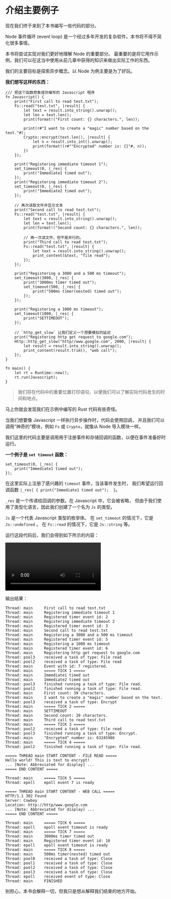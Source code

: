 # 介绍主要例子

现在我们终于来到了本书编写一些代码的部分。

Node 事件循环 (event loop) 是一个经过多年开发的复杂软件。本书将不得不简化很多事情。

本书将尝试实现对我们更好地理解 Node 的重要部分。
最重要的是将它用作示例，我们可以在这当中使用从前几章中获得的知识来做出实际工作的东西。

我们的主要目标是探索异步概念。以 Node 为例主要是为了好玩。

**我们想写这样的东西：**

```rust, ignored
/// 把这个函数想象成你编写的 Javascript 程序
fn Javascript() {
    print("First call to read test.txt");
    Fs::read("test.txt", |result| {
        let text = result.into_string().unwrap();
        let len = text.len();
        print(format!("First count: {} characters.", len));

        print(r#"I want to create a "magic" number based on the text."#);
        Crypto::encrypt(text.len(), |result| {
            let n = result.into_int().unwrap();
            print(format!(r#""Encrypted" number is: {}"#, n));
        })
    });

    print("Registering immediate timeout 1");
    set_timeout(0, |_res| {
        print("Immediate1 timed out");
    });
    print("Registering immediate timeout 2");
    set_timeout(0, |_res| {
        print("Immediate2 timed out");
    });

    // 再次读取文件并显示文本
    print("Second call to read test.txt");
    Fs::read("test.txt", |result| {
        let text = result.into_string().unwrap();
        let len = text.len();
        print(format!("Second count: {} characters.", len));

        // 再一次读文件，但不是并行的。
        print("Third call to read test.txt");
        Fs::read("test.txt", |result| {
            let text = result.into_string().unwrap();
            print_content(&text, "file read");
        });
    });

    print("Registering a 3000 and a 500 ms timeout");
    set_timeout(3000, |_res| {
        print("3000ms timer timed out");
        set_timeout(500, |_res| {
            print("500ms timer(nested) timed out");
        });
    });

    print("Registering a 1000 ms timeout");
    set_timeout(1000, |_res| {
        print("SETTIMEOUT");
    });

    // `http_get_slow` 让我们定义一个想要模拟的延迟
    print("Registering http get request to google.com");
    Http::http_get_slow("http//www.google.com", 2000, |result| {
        let result = result.into_string().unwrap();
        print_content(result.trim(), "web call");
    });
}

fn main() {
    let rt = Runtime::new();
    rt.run(Javascript);
}
```

> 我们将在代码中的重要位置打印语句，以便我们可以了解实际代码发生的时间和地点。

马上你就会发现我们在示例中编写的 Rust 代码有些奇怪。

当我们想要像 Javascript 一样执行异步操作时，代码会使用回调，
并且我们可以调用“神奇的”模块，例如 `Fs` 或 `Crypto`，就像从 Node 导入模块一样。

我们这里的代码主要是调用用于注册事件和存储回调的函数，以便在事件准备好时运行。

**一个例子是 `set timeout` 函数：**

```rust, ignored
set_timeout(0, |_res| {
    print("Immediate1 timed out");
});
```

在这里实际上注册了感兴趣的 `timeout` 事件，当该事件发生时，
我们希望运行回调函数 `|_res| { print("Immediate1 timed out");  }`。

`_res` 是一个传递给回调的参数。在 Javascript 中，它会被省略，
但由于我们使用了类型化语言，因此我们创建了一个名为 `Js` 的类型。

`Js` 是一个代表 Javascript 类型的枚举体。
在 `set_timeout` 的情况下，它是 `Js::undefined` 。
在 `Fs::read` 的情况下，它是 `Js::string` 等。

运行这段代码后，我们会得到如下所示的内容：

<video autoplay loop>
<source src="./images/example_run.mp4" type="video/mp4">
Can't display video.
</video>

输出结果：

```
Thread: main     First call to read test.txt
Thread: main     Registering immediate timeout 1
Thread: main     Registered timer event id: 2
Thread: main     Registering immediate timeout 2
Thread: main     Registered timer event id: 3
Thread: main     Second call to read test.txt
Thread: main     Registering a 3000 and a 500 ms timeout
Thread: main     Registered timer event id: 5
Thread: main     Registering a 1000 ms timeout
Thread: main     Registered timer event id: 6
Thread: main     Registering http get request to google.com
Thread: pool3    received a task of type: File read
Thread: pool2    received a task of type: File read
Thread: main     Event with id: 7 registered.
Thread: main     ===== TICK 1 =====
Thread: main     Immediate1 timed out
Thread: main     Immediate2 timed out
Thread: pool3    finished running a task of type: File read.
Thread: pool2    finished running a task of type: File read.
Thread: main     First count: 39 characters.
Thread: main     I want to create a "magic" number based on the text.
Thread: pool3    received a task of type: Encrypt
Thread: main     ===== TICK 2 =====
Thread: main     SETTIMEOUT
Thread: main     Second count: 39 characters.
Thread: main     Third call to read test.txt
Thread: main     ===== TICK 3 =====
Thread: pool2    received a task of type: File read
Thread: pool3    finished running a task of type: Encrypt.
Thread: main     "Encrypted" number is: 63245986
Thread: main     ===== TICK 4 =====
Thread: pool2    finished running a task of type: File read.

===== THREAD main START CONTENT - FILE READ =====
Hello world! This is text to encrypt!
... [Note: Abbreviated for display] ...
===== END CONTENT =====

Thread: main     ===== TICK 5 =====
Thread: epoll    epoll event 7 is ready

===== THREAD main START CONTENT - WEB CALL =====
HTTP/1.1 302 Found
Server: Cowboy
Location: http://http/www.google.com
... [Note: Abbreviated for display] ...
===== END CONTENT =====

Thread: main     ===== TICK 6 =====
Thread: epoll    epoll event timeout is ready
Thread: main     ===== TICK 7 =====
Thread: main     3000ms timer timed out
Thread: main     Registered timer event id: 10
Thread: epoll    epoll event timeout is ready
Thread: main     ===== TICK 8 =====
Thread: main     500ms timer(nested) timed out
Thread: pool0    received a task of type: Close
Thread: pool1    received a task of type: Close
Thread: pool2    received a task of type: Close
Thread: pool3    received a task of type: Close
Thread: epoll    received event of type: Close
Thread: main     FINISHED
```

别担心，本书会解释一切，但我只是想从解释我们结束的地方开始。
